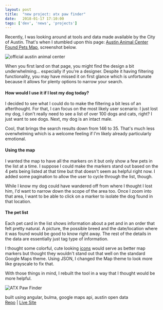 ```yaml
---
layout: post
title:  "new project: atx paw finder"
date:   2018-01-17 17:10:00
tags: ['dev', 'news', 'projects']
---
```


<p>
Recently, I was looking around at tools and data made available by the City of Austin. That's when I stumbled upon this page: <a href="https://data.austintexas.gov/Health-and-Community-Services/Austin-Animal-Center-Found-Pets-Map/hye6-gvq2" target="_blank" rel="noopener">Austin Animal Center Found Pets Map</a>, screenshot below.
</p>

<p>
  <img src="https://i.imgur.com/rbZTkyz.png" title="official austin animal center"/>
</p>

<p>When you first land on that page, you might find the design a bit underwhelming... especially if you're a designer. Despite it having filtering functionality, you may have missed it on first glance which is unfortunate because it allows for plenty options to narrow your search.</p>

#### How would I use it if I lost my dog today?

<p>I decided to see what I could do to make the filtering a bit less of an afterthought. For that, I can focus on the most likely user scenario: I just lost my dog, I don't really need to see a list of over 100 dogs and cats, right? I just want to see dogs. Next, my dog is an intact male.</p>

<p>Cool, that brings the search results down from 146 to 35. That's much less overwhelming which is a welcome feeling if I'm likely already particularly emotional.</p>

#### Using the map

<p>I wanted the map to have all the markers on it but only show a few pets in the list at a time. I suppose I could make the markers stand out based on the 4 pets being listed at that time but that doesn't seem as helpful right now. I added some pagination to allow the user to cycle through the list, though.</p>

<p>While I know my dog could have wandered off from where I thought I lost him, I'd want to narrow down the scope of the area too. Once I zoom into that area, I want to be able to click on a marker to isolate the dog found in that location.</p>

#### The pet list

<p>Each pet card in the list shows information about a pet and in an order that felt pretty natural. A picture, the possible breed and the date/location where it was found would be good to know right away. The rest of the details in the data are essentially just tag type of information.</p>

<p>I thought some colorful, cute looking <a href="https://www.sketchappsources.com/free-source/1293-animal-icons-sketch-freebie-resource.html" alt="cute animal icon set" rel="noopener">icons</a> would serve as better map markers but thought they wouldn't stand out that well on the standard Google Maps theme. Using JSON, I changed the Map theme to look more like grayscale to fix that. </p>

<p>With those things in mind, I rebuilt the tool in a way that I thought would be more helpful.</p>

<p><img src="https://i.imgur.com/d3Zp1CL.png" title="ATX Paw Finder" /></p>
<p class="u--text-center">
built using angular, bulma, google maps api, austin open data<br/>
  <a href="https://github.com/sceendy/atx-paw-finder" target="_blank" rel="noopener">Repo</a> | <a href="https://sceendy.com/atx-paw-finder/">Live Site</a>
</p>